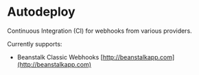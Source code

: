 Autodeploy
==========

Continuous Integration (CI) for webhooks from various providers.

Currently supports:

* Beanstalk Classic Webhooks [http://beanstalkapp.com](http://beanstalkapp.com)